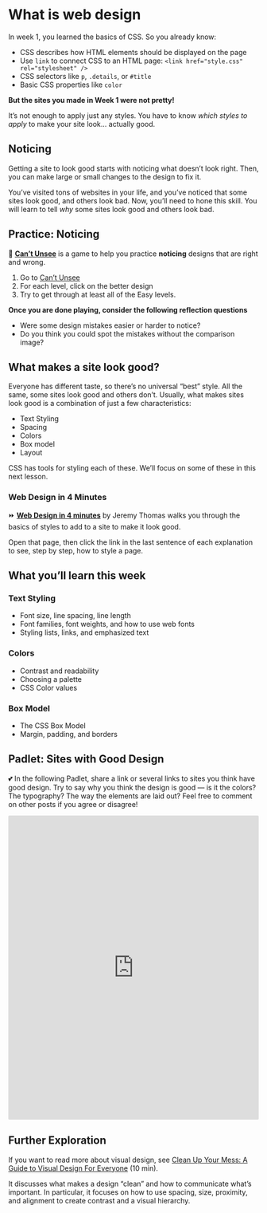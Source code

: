 # What is web design

In week 1, you learned the basics of CSS. So you already know:

- CSS describes how HTML elements should be displayed on the page
- Use `link` to connect CSS to an HTML page: `<link href="style.css" rel="stylesheet" />`
- CSS selectors like `p`, `.details`, or `#title`
- Basic CSS properties like `color`

**But the sites you made in Week 1 were not pretty!**

It’s not enough to apply just any styles. You have to know *which styles to apply* to make your site look... actually good.

## Noticing

Getting a site to look good starts with noticing what doesn’t look right. Then, you can make large or small changes to the design to fix it.

You’ve visited tons of websites in your life, and you’ve noticed that some sites look good, and others look bad. Now, you’ll need to hone this skill. You will learn to tell *why* some sites look good and others look bad.

## Practice: Noticing

<aside>

👀 **[Can’t Unsee](https://cantunsee.space/)** is a game to help you practice **noticing** designs that are right and wrong.

1. Go to [Can’t Unsee](https://cantunsee.space/)
2. For each level, click on the better design
3. Try to get through at least all of the Easy levels.

**Once you are done playing, consider the following reflection questions**

- Were some design mistakes easier or harder to notice?
- Do you think you could spot the mistakes without the comparison image?

</aside>

## What makes a site look good?

Everyone has different taste, so there’s no universal “best” style. All the same, some sites look good and others don’t. Usually, what makes sites look good is a combination of just a few characteristics:

- Text Styling
- Spacing
- Colors
- Box model
- Layout


CSS has tools for styling each of these. We’ll focus on some of these in this next lesson.

### Web Design in 4 Minutes

<aside>


⏩ **[Web Design in 4 minutes](https://jgthms.com/web-design-in-4-minutes)** by Jeremy Thomas walks you through the basics of styles to add to a site to make it look good.

Open that page, then click the link in the last sentence of each explanation to see, step by step, how to style a page.

</aside>

## What you’ll learn this week

### Text Styling

- Font size, line spacing, line length
- Font families, font weights, and how to use web fonts
- Styling lists, links, and emphasized text

### Colors

- Contrast and readability
- Choosing a palette
- CSS Color values

### Box Model

- The CSS Box Model
- Margin, padding, and borders


## Padlet: Sites with Good Design

<aside>


💕 In the following Padlet, share a link or several links to sites you think have good design. Try to say why you think the design is good — is it the colors? The typography? The way the elements are laid out? Feel free to comment on other posts if you agree or disagree!

</aside>

<div style="border:1px solid rgba(0,0,0,0.1);border-radius:2px;box-sizing:border-box;overflow:hidden;position:relative;width:100%;background:#F4F4F4"><iframe src="https://padlet.com/curriculumpad/d2dflxj3sbkz9fli" frameborder="0" allow="camera;microphone;geolocation" style="width:100%;height:608px;display:block;padding:0;margin:0"></iframe></div>

## Further Exploration

If you want to read more about visual design, see [Clean Up Your Mess: A Guide to Visual Design For Everyone](https://www.visualmess.com/) (10 min).

It discusses what makes a design “clean” and how to communicate what’s important. In particular, it focuses on how to use spacing, size, proximity, and alignment to create contrast and a visual hierarchy.
